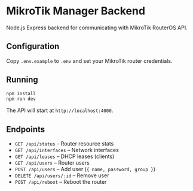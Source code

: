 # MikroTik Manager Backend

Node.js Express backend for communicating with MikroTik RouterOS API.

## Configuration

Copy `.env.example` to `.env` and set your MikroTik router credentials.

## Running

```bash
npm install
npm run dev
```

The API will start at `http://localhost:4000`.

## Endpoints

- `GET /api/status` – Router resource stats
- `GET /api/interfaces` – Network interfaces
- `GET /api/leases` – DHCP leases (clients)
- `GET /api/users` – Router users
- `POST /api/users` – Add user (`{ name, password, group }`)
- `DELETE /api/users/:id` – Remove user
- `POST /api/reboot` – Reboot the router
